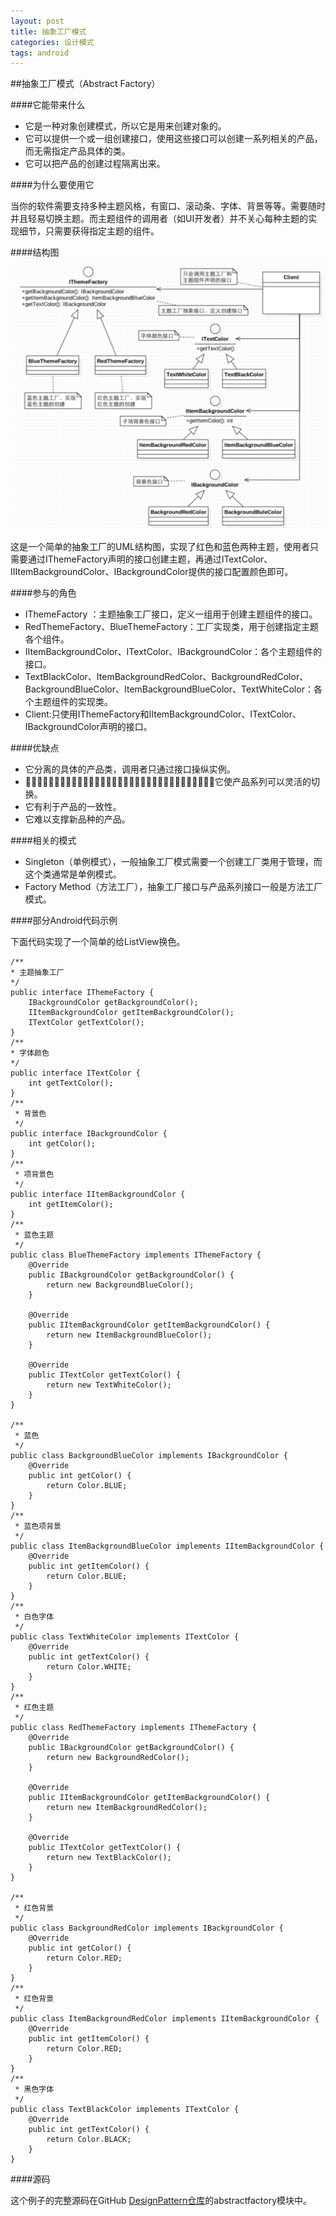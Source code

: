 ```yaml
---
layout: post
title: 抽象工厂模式
categories: 设计模式
tags: android
---
```


##抽象工厂模式（Abstract Factory）

####它能带来什么

* 它是一种对象创建模式，所以它是用来创建对象的。
* 它可以提供一个或一组创建接口，使用这些接口可以创建一系列相关的产品，而无需指定产品具体的类。  
* 它可以把产品的创建过程隔离出来。

####为什么要使用它

当你的软件需要支持多种主题风格，有窗口、滚动条、字体、背景等等。需要随时并且轻易切换主题。而主题组件的调用者（如UI开发者）并不关心每种主题的实现细节，只需要获得指定主题的组件。

####结构图
![](../image/AbstractFactory.png)

这是一个简单的抽象工厂的UML结构图，实现了红色和蓝色两种主题，使用者只需要通过IThemeFactory声明的接口创建主题，再通过ITextColor、IIItemBackgroundColor、IBackgroundColor提供的接口配置颜色即可。

####参与的角色
* IThemeFactory ：主题抽象工厂接口，定义一组用于创建主题组件的接口。
* RedThemeFactory、BlueThemeFactory：工厂实现类，用于创建指定主题各个组件。
* IItemBackgroundColor、ITextColor、IBackgroundColor：各个主题组件的接口。
* TextBlackColor、ItemBackgroundRedColor、BackgroundRedColor、BackgroundBlueColor、ItemBackgroundBlueColor、TextWhiteColor：各个主题组件的实现类。
* Client:只使用IThemeFactory和IItemBackgroundColor、ITextColor、IBackgroundColor声明的接口。

####优缺点

* 它分离的具体的产品类，调用者只通过接口操纵实例。
* 􏳰􏵘􏳹􏰦􏵙􏳣􏵚􏵛􏰭􏵜􏵇􏳰􏵘􏳹􏰦􏵙􏳣􏵚􏵛􏰭􏵜􏵇􏳰􏵘􏳹􏰦􏵙􏳣􏵚􏵛􏰭􏵜􏵇它使产品系列可以灵活的切换。
* 它有利于产品的一致性。
* 它难以支撑新品种的产品。

####相关的模式
* Singleton（单例模式），一般抽象工厂模式需要一个创建工厂类用于管理，而这个类通常是单例模式。
* Factory Method（方法工厂），抽象工厂接口与产品系列接口一般是方法工厂模式。

####部分Android代码示例

下面代码实现了一个简单的给ListView换色。

	/**
	* 主题抽象工厂
	*/
	public interface IThemeFactory {
	   	IBackgroundColor getBackgroundColor();
	   	IItemBackgroundColor getItemBackgroundColor();
	   	ITextColor getTextColor();
	}
	/**
	* 字体颜色
	*/
	public interface ITextColor {
	   	int getTextColor();
	}
	/**
	 * 背景色
	 */
	public interface IBackgroundColor {
	    int getColor();
	}
	/**
	 * 项背景色
	 */
	public interface IItemBackgroundColor {
	    int getItemColor();
	}
	/**
	 * 蓝色主题
	 */
	public class BlueThemeFactory implements IThemeFactory {
	    @Override
	    public IBackgroundColor getBackgroundColor() {
	        return new BackgroundBlueColor();
	    }

	    @Override
	    public IItemBackgroundColor getItemBackgroundColor() {
	        return new ItemBackgroundBlueColor();
	    }

	    @Override
	    public ITextColor getTextColor() {
	        return new TextWhiteColor();
	    }
	}

	/**
	 * 蓝色
	 */
	public class BackgroundBlueColor implements IBackgroundColor {
	    @Override
	    public int getColor() {
	        return Color.BLUE;
	    }
	}
	/**
	 * 蓝色项背景
	 */
	public class ItemBackgroundBlueColor implements IItemBackgroundColor {
	    @Override
	    public int getItemColor() {
	        return Color.BLUE;
	    }
	}
	/**
	 * 白色字体
	 */
	public class TextWhiteColor implements ITextColor {
	    @Override
	    public int getTextColor() {
	        return Color.WHITE;
	    }
	}
	/**
	 * 红色主题
	 */
	public class RedThemeFactory implements IThemeFactory {
	    @Override
	    public IBackgroundColor getBackgroundColor() {
	        return new BackgroundRedColor();
	    }

	    @Override
	    public IItemBackgroundColor getItemBackgroundColor() {
	        return new ItemBackgroundRedColor();
	    }

	    @Override
	    public ITextColor getTextColor() {
	        return new TextBlackColor();
	    }
	}

	/**
	 * 红色背景
	 */
	public class BackgroundRedColor implements IBackgroundColor {
	    @Override
	    public int getColor() {
	        return Color.RED;
	    }
	}
	/**
	 * 红色背景
	 */
	public class ItemBackgroundRedColor implements IItemBackgroundColor {
	    @Override
	    public int getItemColor() {
	        return Color.RED;
	    }
	}
	/**
	 * 黑色字体
	 */
	public class TextBlackColor implements ITextColor {
	    @Override
	    public int getTextColor() {
	        return Color.BLACK;
	    }
	}

####源码

这个例子的完整源码在GitHub [DesignPattern仓库](https://github.com/ruoshuisanqian/DesignPattern)的abstractfactory模块中。



